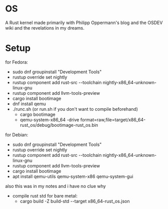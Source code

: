 # OS

A Rust kernel made primarily with Philipp Oppermann's blog and the OSDEV wiki and the revelations in my dreams.

# Setup

for Fedora:
- sudo dnf groupinstall "Development Tools"
- rustup override set nightly
- rustup component add rust-src --toolchain nightly-x86_64-unknown-linux-gnu
- rustup component add llvm-tools-preview
- cargo install bootimage
- dnf install qemu
- ./runc.sh (or run.sh if you don't want to compile beforehand)
  - cargo bootimage
  - qemu-system-x86_64 -drive format=raw,file=target/x86_64-rust_os/debug/bootimage-rust_os.bin

for Debian:
- sudo dnf groupinstall "Development Tools"
- rustup override set nightly
- rustup component add rust-src --toolchain nightly-x86_64-unknown-linux-gnu
- rustup component add llvm-tools-preview
- cargo install bootimage
- apt install qemu-utils qemu-system-x86 qemu-system-gui

also this was in my notes and i have no clue why
- compile rust std for bare metal:
  - cargo build -Z build-std --target x86_64-rust_os.json
